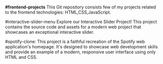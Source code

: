 **#frontend-projects**
This Git repository consists few of my projects related to the frontend technologies: HTML,CSS,JavaScript.

#interactive-slider-menu
Explore our Interactive Slider Project! This project contains the source code and assets for a modern web project that showcases an exceptional interactive slider. 

#spotify-clone:
This project is a faithful recreation of the Spotify web application's homepage. It's designed to showcase web development skills and provide an example of a modern, responsive user interface using only HTML and CSS.


